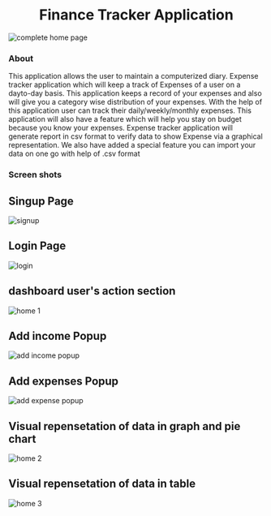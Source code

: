 <h1 align="center">Finance Tracker Application</h1>

![complete home page](https://github.com/nikhil-rawat02/financely-track-finance/assets/117645790/85562cef-09a4-4330-b884-1c7a340926ff)

### About
<p>This application allows the user to maintain a computerized diary. Expense tracker application which will keep a track of Expenses of a user on a dayto-day basis. This application keeps a record of your expenses and also will give you a category wise distribution of your expenses. With the help of this application user can track their daily/weekly/monthly expenses. This application will also have a feature which will help you stay on budget because you know your expenses. Expense tracker application will generate report in csv format to verify data to show Expense via a graphical representation. We also have added a special feature you can import your data on one go with help of .csv format </p>

### Screen shots
## Singup Page
![signup](https://github.com/nikhil-rawat02/financely-track-finance/assets/117645790/4e025cd6-d9b0-4fc3-9647-6c86b1327817)

## Login Page
![login](https://github.com/nikhil-rawat02/financely-track-finance/assets/117645790/16e0f54c-f9fb-4422-8efb-4676bab1a26c)

## dashboard user's action section
![home 1](https://github.com/nikhil-rawat02/financely-track-finance/assets/117645790/0b194216-138e-4467-882a-e98f6ea476ee)

## Add income Popup
![add income popup](https://github.com/nikhil-rawat02/financely-track-finance/assets/117645790/23e9087d-f5d4-4681-92b3-f827297e2a60)

## Add expenses Popup
![add expense popup](https://github.com/nikhil-rawat02/financely-track-finance/assets/117645790/d3e31c5b-98d5-4f99-aff6-724a7a8670d4)

## Visual repensetation of data in graph and pie chart
![home 2](https://github.com/nikhil-rawat02/financely-track-finance/assets/117645790/af8416da-3c49-4b81-9b79-0d84fb8843a4)

##  Visual repensetation of data in table
![home 3](https://github.com/nikhil-rawat02/financely-track-finance/assets/117645790/563ff578-0dc6-4a3a-b3b0-8f7ba7c3c8c1)
